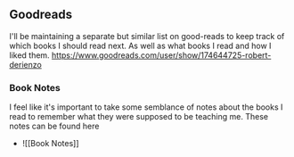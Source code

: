 ## Goodreads
I'll be maintaining a separate but similar list on good-reads to keep track of which books I should read next. As well as what books I read and how I liked them. https://www.goodreads.com/user/show/174644725-robert-derienzo


### Book Notes
I feel like it's important to take some semblance of notes about the books I read to remember what they were supposed to be teaching me. These notes can be found here
- ![[Book Notes]]
